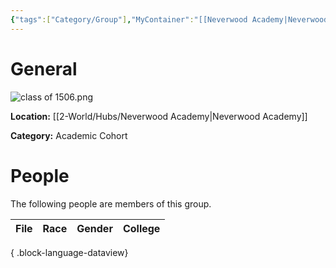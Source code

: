 ```yaml
---
{"tags":["Category/Group"],"MyContainer":"[[Neverwood Academy|Neverwood Academy]]","MyCategory":"Academic Cohort","image":"class of 1506.png","obsidianUIMode":"preview","leader":null,"officers":null,"members":null,"initiates":null,"faction":null,"primary_contact":null,"benefits":[{"standing":1,"reward":"What do they get at level 1?"},{"standing":2,"reward":"What do they get at level 2?"},{"standing":3,"reward":"What do they get at level 3?"}],"dg-publish":true,"dg-path":"World/Groups/Academic Cohorts/Cohort of 1506.md","permalink":"/world/groups/academic-cohorts/cohort-of-1506/","dgPassFrontmatter":true,"updated":"2025-10-03T15:18:02.000+01:00"}
---
```








# General


![class of 1506.png](/img/user/z_Assets/classLogos/class%20of%201506.png)

**Location:** [[2-World/Hubs/Neverwood Academy\|Neverwood Academy]]

**Category:** Academic Cohort 


# People

The following people are members of this group.  

| File | Race | Gender | College |
| ---- | ---- | ------ | ------- |

{ .block-language-dataview}

